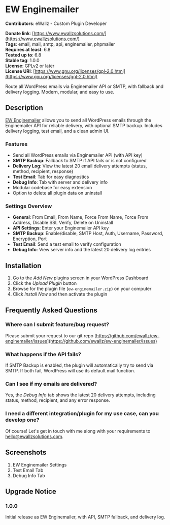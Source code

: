 # EW Enginemailer

**Contributors**: eWallz - Custom Plugin Developer

**Donate link**: [https://www.ewallzsolutions.com/](https://www.ewallzsolutions.com/)  
**Tags**: email, mail, smtp, api, enginemailer, phpmailer  
**Requires at least**: 6.8  
**Tested up to**: 6.8  
**Stable tag**: 1.0.0  
**License**: GPLv2 or later  
**License URI**: [https://www.gnu.org/licenses/gpl-2.0.html](https://www.gnu.org/licenses/gpl-2.0.html)  

Route all WordPress emails via Enginemailer API or SMTP, with fallback and delivery logging. Modern, modular, and easy to use.

## Description

[EW Enginemailer](https://www.ewallzsolutions.com/) allows you to send all WordPress emails through the Enginemailer API for reliable delivery, with optional SMTP backup. Includes delivery logging, test email, and a clean admin UI.

### Features

- Send all WordPress emails via Enginemailer API (with API key)
- **SMTP Backup**: Fallback to SMTP if API fails or is not configured
- **Delivery Log**: View the latest 20 email delivery attempts (status, method, recipient, response)
- **Test Email**: Tab for easy diagnostics
- **Debug Info**: Tab with server and delivery info
- Modular codebase for easy extension
- Option to delete all plugin data on uninstall

### Settings Overview

- **General**: From Email, From Name, Force From Name, Force From Address, Disable SSL Verify, Delete on Uninstall
- **API Settings**: Enter your Enginemailer API key
- **SMTP Backup**: Enable/disable, SMTP Host, Auth, Username, Password, Encryption, Port
- **Test Email**: Send a test email to verify configuration
- **Debug Info**: View server info and the latest 20 delivery log entries

## Installation

1. Go to the *Add New* plugins screen in your WordPress Dashboard
2. Click the *Upload Plugin* button
3. Browse for the plugin file (`ew-enginemailer.zip`) on your computer
4. Click *Install Now* and then activate the plugin

## Frequently Asked Questions

### Where can I submit feature/bug request?
Please submit your request to our git repo [https://github.com/ewallz/ew-enginemailer/issues](https://github.com/ewallz/ew-enginemailer/issues)

### What happens if the API fails?
If SMTP Backup is enabled, the plugin will automatically try to send via SMTP. If both fail, WordPress will use its default mail function.

### Can I see if my emails are delivered?
Yes, the *Debug Info* tab shows the latest 20 delivery attempts, including status, method, recipient, and any error response.

### I need a different integration/plugin for my use case, can you develop one?
Of course! Let's get in touch with me along with your requirements to hello@ewallzsolutions.com.

## Screenshots

1. EW Enginemailer Settings
2. Test Email Tab
3. Debug Info Tab

## Upgrade Notice

### 1.0.0
Initial release as EW Enginemailer, with API, SMTP fallback, and delivery log.
